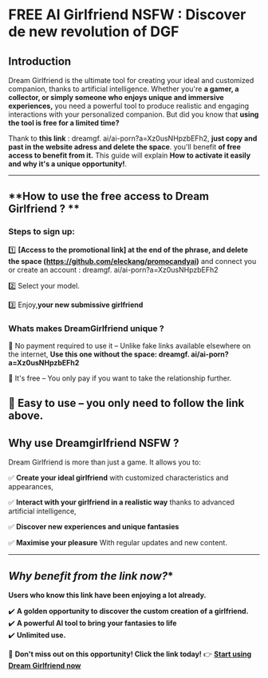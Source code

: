 # **FREE AI Girlfriend NSFW : Discover de new revolution of DGF**

## **Introduction**
Dream Girlfriend is the ultimate tool for creating your ideal and customized companion, thanks to artificial intelligence. Whether you're **a gamer, a collector, or simply someone who enjoys unique and immersive experiences,** you need a powerful tool to produce realistic and engaging interactions with your personalized companion. But did you know that **using the tool is free for a limited time?**

Thank to **this link** : dreamgf. ai/ai-porn?a=Xz0usNHpzbEFh2, **just copy and past in the website adress and delete the space**. you'll benefit **of free access to benefit from it.** This guide will explain **How to activate it easily and why it's a unique opportunity!**.

---

## **How to use the free access to Dream Girlfriend ? **

### **Steps to sign up:**

1️⃣ **[Access to the promotional link] at the end of the phrase, and delete the space (https://github.com/eleckang/promocandyai)** and connect you or create an account : dreamgf. ai/ai-porn?a=Xz0usNHpzbEFh2

2️⃣ Select your model.

3️⃣ Enjoy,**your new submissive girlfriend**


### **Whats makes DreamGirlfriend unique ?**

🔹 No payment required to use it – Unlike fake links available elsewhere on the internet, **Use this one without the space: dreamgf. ai/ai-porn?a=Xz0usNHpzbEFh2**

🔹 It's free – You only pay if you want to take the relationship further.

🔹 Easy to use – you only need to follow the link above.
---

## **Why use Dreamgirlfriend NSFW ?**

Dream Girlfriend is more than just a game. It allows you to:

✅ **Create your ideal girlfriend** with customized characteristics and appearances,

✅ **Interact with your girlfriend in a realistic way** thanks to advanced artificial intelligence,

✅ **Discover new experiences and unique fantasies**

✅ **Maximise your pleasure** With regular updates and new content.

---
## *Why benefit from the link now?**

**Users who know this link have been enjoying a lot already.**

✔️ **A golden opportunity to discover the custom creation of a girlfriend.**  
✔️ **A powerful AI tool to bring your fantasies to life**  
✔️ **Unlimited use.**  

📌 **Don't miss out on this opportunity! Click the link today!**
👉 **[Start using Dream Girlfriend now](#)**
